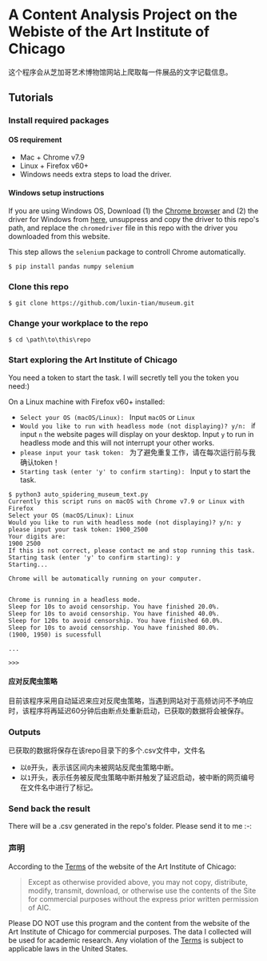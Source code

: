 # A Content Analysis Project on the Webiste of the Art Institute of Chicago

这个程序会从芝加哥艺术博物馆网站上爬取每一件展品的文字记载信息。

## Tutorials

### Install required packages

#### OS requirement
- Mac + Chrome v7.9
- Linux + Firefox v60+
- Windows needs extra steps to load the driver. 

#### Windows setup instructions

If you are using Windows OS, Download (1) the [Chrome browser](https://www.google.com/chrome/) and (2) the driver for Windows from [here](https://chromedriver.storage.googleapis.com/index.html?path=79.0.3945.36/), unsuppress and copy the driver to this repo's path, and replace the `chromedriver` file in this repo with the driver you downloaded from this website. 

This step allows the `selenium` package to controll Chrome automatically. 

```$ pip install pandas numpy selenium```

### Clone this repo
```$ git clone https://github.com/luxin-tian/museum.git```

### Change your workplace to the repo
```$ cd \path\to\this\repo```


### Start exploring the Art Institute of Chicago

You need a token to start the task. I will secretly tell you the token you need:)

On a Linux machine with Firefox v60+ installed: 

- `Select your OS (macOS/Linux): ` Input `macOS` or `Linux`
- `Would you like to run with headless mode (not displaying)? y/n: ` if input `n` the website pages will display on your desktop. Input `y` to run in headless mode and this will not interrupt your other works. 
- `please input your task token: ` 为了避免重复工作，请在每次运行前与我确认token！
- `Starting task (enter 'y' to confirm starting): ` Input `y` to start the task.  

```terminal
$ python3 auto_spidering_museum_text.py
Currently this script runs on macOS with Chrome v7.9 or Linux with Firefox
Select your OS (macOS/Linux): Linux
Would you like to run with headless mode (not displaying)? y/n: y
please input your task token: 1900_2500
Your digits are:
1900 2500
If this is not correct, please contact me and stop running this task.
Starting task (enter 'y' to confirm starting): y
Starting...

Chrome will be automatically running on your computer.


Chrome is running in a headless mode.
Sleep for 10s to avoid censorship. You have finished 20.0%.
Sleep for 10s to avoid censorship. You have finished 40.0%.
Sleep for 120s to avoid censorship. You have finished 60.0%.
Sleep for 10s to avoid censorship. You have finished 80.0%.
(1900, 1950) is sucessfull

...

>>> 
```

#### 应对反爬虫策略

目前该程序采用自动延迟来应对反爬虫策略，当遇到网站对于高频访问不予响应时，该程序将再延迟60分钟后由断点处重新启动，已获取的数据将会被保存。

### Outputs

已获取的数据将保存在该repo目录下的多个.csv文件中，文件名
- 以`0`开头，表示该区间内未被网站反爬虫策略中断。
- 以`1`开头，表示任务被反爬虫策略中断并触发了延迟启动，被中断的网页编号在文件名中进行了标记。

### Send back the result
There will be a .csv generated in the repo's folder. Please send it to me :_-_:

### 声明

According to the [Terms](https://www.artic.edu/terms) of the website of the Art Institute of Chicago: 

> Except as otherwise provided above, you may not copy, distribute, modify, transmit, download, or otherwise use the contents of the Site for commercial purposes without the express prior written permission of AIC. 

Please DO NOT use this program and the content from the website of the Art Institute of Chicago for commercial purposes. The data I collected will be used for academic research. Any violation of the [Terms](https://www.artic.edu/terms) is subject to applicable laws in the United States. 
